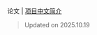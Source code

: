 论文 | [项目中文简介](https://github.com/LJoson/arXiv_daily/blob/main/README_zh-CN.md)

> Updated on 2025.10.19

